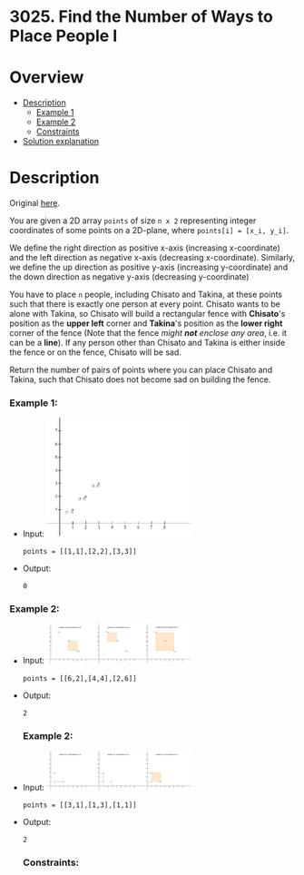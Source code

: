 # 3025. Find the Number of Ways to Place People I

# Overview
- [Description](#description)
  - [Example 1](#example-1)
  - [Example 2](#example-2)
  - [Constraints](#constraints)
- [Solution explanation](#solution-explanation)

# Description
Original [here](https://leetcode.com/problems/find-the-number-of-ways-to-place-people-i/description/).

You are given a 2D array `points` of size `n x 2` representing integer coordinates of some points on a 2D-plane, where `points[i] = [x_i, y_i]`.

We define the right direction as positive x-axis (increasing x-coordinate) and the left direction as negative x-axis (decreasing x-coordinate). Similarly, we define the up direction as positive y-axis (increasing y-coordinate) and the down direction as negative y-axis (decreasing y-coordinate)

You have to place `n` people, including Chisato and Takina, at these points such that there is exactly one person at every point. Chisato wants to be alone with Takina, so Chisato will build a rectangular fence with **Chisato**'s position as the **upper left** corner and **Takina**'s position as the **lower right** corner of the fence (Note that the fence *might **not** enclose any area*, i.e. it can be a **line**). If any person other than Chisato and Takina is either inside the fence or on the fence, Chisato will be sad.

Return the number of pairs of points where you can place Chisato and Takina, such that Chisato does not become sad on building the fence.

### Example 1:
- Input:
  <img src="img/example1.png" width="256"/>
  ```
  points = [[1,1],[2,2],[3,3]]
  ```
- Output:
  ```
  0
  ```

### Example 2:
- Input:
  <img src="img/example2.png" width="256"/>
  ```
  points = [[6,2],[4,4],[2,6]]
  ```
- Output:
  ```
  2
  ```

  ### Example 2:
- Input:
  <img src="img/example3.png" width="256"/>
  ```
  points = [[3,1],[1,3],[1,1]]
  ```
- Output:
  ```
  2
  ```
  
  ### Constraints:


